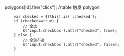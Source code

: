 polygons[id].fire("click"); //table 触发 polygon

        var checked = $(this).is(':checked');
        if (checked==true) {
            // 全选
            $('input:checkbox').attr("checked", true);
        } else {
            // 全部不选
            $('input:checkbox').attr("checked", false);
        }